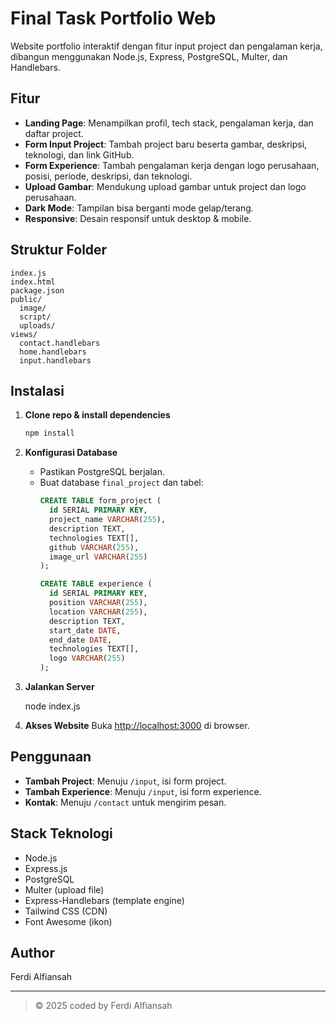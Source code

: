 # Final Task Portfolio Web

Website portfolio interaktif dengan fitur input project dan pengalaman kerja, dibangun menggunakan Node.js, Express, PostgreSQL, Multer, dan Handlebars.

## Fitur

- **Landing Page**: Menampilkan profil, tech stack, pengalaman kerja, dan daftar project.
- **Form Input Project**: Tambah project baru beserta gambar, deskripsi, teknologi, dan link GitHub.
- **Form Experience**: Tambah pengalaman kerja dengan logo perusahaan, posisi, periode, deskripsi, dan teknologi.
- **Upload Gambar**: Mendukung upload gambar untuk project dan logo perusahaan.
- **Dark Mode**: Tampilan bisa berganti mode gelap/terang.
- **Responsive**: Desain responsif untuk desktop & mobile.

## Struktur Folder

```
index.js
index.html
package.json
public/
  image/
  script/
  uploads/
views/
  contact.handlebars
  home.handlebars
  input.handlebars
```

## Instalasi

1. **Clone repo & install dependencies**
   ```sh
   npm install
   ```

2. **Konfigurasi Database**
   - Pastikan PostgreSQL berjalan.
   - Buat database `final_project` dan tabel:
     ```sql
     CREATE TABLE form_project (
       id SERIAL PRIMARY KEY,
       project_name VARCHAR(255),
       description TEXT,
       technologies TEXT[],
       github VARCHAR(255),
       image_url VARCHAR(255)
     );

     CREATE TABLE experience (
       id SERIAL PRIMARY KEY,
       position VARCHAR(255),
       location VARCHAR(255),
       description TEXT,
       start_date DATE,
       end_date DATE,
       technologies TEXT[],
       logo VARCHAR(255)
     );
     ```

3. **Jalankan Server**

    node index.js
    

4. **Akses Website**
   Buka [http://localhost:3000](http://localhost:3000) di browser.

## Penggunaan

- **Tambah Project**: Menuju `/input`, isi form project.
- **Tambah Experience**: Menuju `/input`, isi form experience.
- **Kontak**: Menuju `/contact` untuk mengirim pesan.

## Stack Teknologi

- Node.js
- Express.js
- PostgreSQL
- Multer (upload file)
- Express-Handlebars (template engine)
- Tailwind CSS (CDN)
- Font Awesome (ikon)

## Author

Ferdi Alfiansah

---

> © 2025 coded by Ferdi Alfiansah